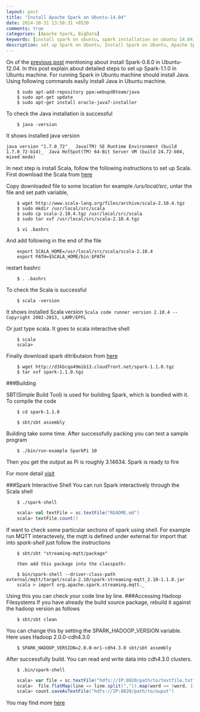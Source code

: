 ```yaml
---
layout: post
title: "Install Apache Spark on Ubuntu-14.04"
date: 2014-10-31 13:58:31 +0530
comments: true
categories: [Apache Spark, BigData]
keywords: [install spark on ubuntu, spark installation on ubuntu 14.04, installing spark on ubuntu, apache spark installation guide, installing apache spark, spark on ubuntu, apache spark installation, install spark in ubunt, how to install spark on ubuntu, apache spark cluster, install spark ubuntu 14.04, spark on ubuntu server, install Spark on Ubuntu server, Spark ubuntu LTS install]
description: set up Spark on Ubuntu, Install Spark on Ubuntu, Apache Spark set up in Ubuntu
---
```

On of the [previous post](/blog/2013/11/26/installing-apache-spark-on-ubuntu-1204/) mentioning about install Spark-0.8.0 in Ubuntu-12.04. In this post  explain about detailed steps to set up Spark-1.1.0 in  Ubuntu machine. For running Spark in Ubuntu machine should install Java.  Using following commands  easily install Java in Ubuntu machine.
```
	$ sudo apt-add-repository ppa:webupd8team/java
	$ sudo apt-get update
	$ sudo apt-get install oracle-java7-installer
```
 To check the Java installation is successful 
```
	$ java -version
```
It shows installed java version

`
java version "1.7.0_72"_ 
Java(TM) SE Runtime Environment (build 1.7.0_72-b14)_ 
Java HotSpot(TM) 64-Bit Server VM (build 24.72-b04, mixed mode)
`

In next step is install Scala, follow the following 
instructions to set up Scala. First download the Scala from [here](http://www.scala-lang.org/download/2.10.4.html)

Copy downloaded file to some location for example _/urs/local/src_, 
untar the file and set path variable,
```
	$ wget http://www.scala-lang.org/files/archive/scala-2.10.4.tgz
	$ sudo mkdir /usr/local/src/scala
	$ sudo cp scala-2.10.4.tgz /usr/local/src/scala
	$ sudo tar xvf /usr/local/src/scala-2.10.4.tgz
```
```
	$ vi .bashrc
```
And add following in the end of the file
```	
	export SCALA_HOME=/usr/local/src/scala/scala-2.10.4
	export PATH=$SCALA_HOME/bin:$PATH
```
restart bashrc
```
	$ . .bashrc
```
To check the Scala is successful
```
	$ scala -version
```
It shows installed Scala version
`
Scala code runner version 2.10.4 -- Copyright 2002-2013, LAMP/EPFL
`

Or just type scala. It goes to scala interactive shell
```
	$ scala
	scala>
```
Finally download spark ditributaion from [here](http://d3kbcqa49mib13.cloudfront.net/spark-1.1.0.tgz) 
```
	$ wget http://d3kbcqa49mib13.cloudfront.net/spark-1.1.0.tgz
	$ tar xvf spark-1.1.0.tgz 
```
###Building

SBT(Simple Build Tool) is used for building Spark, which is bundled with it. To compile the code
```
	$ cd spark-1.1.0

	$ sbt/sbt assembly
```
Building take some time. After successfully packing you can test a sample program
```
	$ ./bin/run-example SparkPi 10
```
Then you get the output as Pi is roughly 3.14634. Spark is ready to fire

For more detail [visit](http://spark.apache.org/docs/1.1.1/)

###Spark Interactive Shell
You can run Spark interactively through the Scala shell
```
	$ ./spark-shell
```
```scala
	scala> val textFile = sc.textFile("README.md")
	scala> textFile.count()
```
If want to check some particular sections of spark using shell. For example run MQTT interactevely, the mqtt is defined under external for import that into _spark-shell_ just follow the instructions
```
	$ sbt/sbt "streaming-mqtt/package"

	then add this package into the classpath:

	$ bin/spark-shell --driver-class-path
external/mqtt/target/scala-2.10/spark-streaming-mqtt_2.10-1.1.0.jar
	scala > import org.apache.spark.streaming.mqtt._
```
Using this you can check your code line by line.
###Accessing Hadoop Filesystems
If you have already the build source package, rebuild it against the hadoop version as follows
```
	$ sbt/sbt clean
```
You can change this by setting the SPARK_HADOOP_VERSION variable. Here uses Hadoop 2.0.0-cdh4.3.0
```
	$ SPARK_HADOOP_VERSION=2.0.0-mr1-cdh4.3.0 sbt/sbt assembly
```
After successfully build. You can read  and write data into cdh4.3.0 clusters.
```
	$ .bin/spark-shell
```
```scala
	scala> var file = sc.textFile("hdfs://IP:8020/path/to/textfile.txt")
	scala>  file.flatMap(line => line.split(",")).map(word => (word, 1)).reduceByKey(_+_)
	scala> count.saveAsTextFile("hdfs://IP:8020/path/to/ouput")
```
You may find more [here](http://spark.apache.org/docs/1.1.1/quick-start.html)
